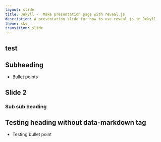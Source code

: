 ```yaml
---
layout: slide
title: Jekyll -  Make presentation page with reveal.js
description: A presentation slide for how to use reveal.js in Jekyll
theme: sky
transition: slide
---
```


<section data-markdown>

# test

## Subheading

 - Bullet points


</section>

<section data-markdown>

## Slide 2

### Sub sub heading

</section>

<section>


# Testing heading without data-markdown tag

- Testing bullet point


</section>
